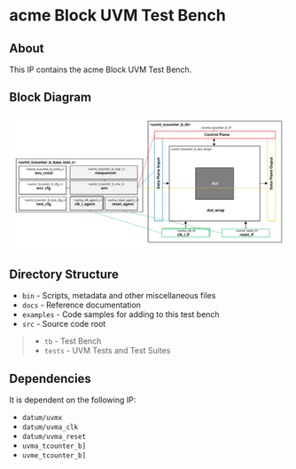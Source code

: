# acme  Block UVM Test Bench


## About
This IP contains the acme  Block UVM Test Bench.


## Block Diagram
![alt text](./docs/tb_block_diagram.svg " Block UVM Test Bench Block Diagram")

## Directory Structure
* `bin` - Scripts, metadata and other miscellaneous files
* `docs` - Reference documentation
* `examples` - Code samples for adding to this test bench
* `src` - Source code root

> * `tb` - Test Bench
> * `tests` - UVM Tests and Test Suites


## Dependencies
It is dependent on the following IP:

* `datum/uvmx`
* `datum/uvma_clk`
* `datum/uvma_reset`
* `uvma_tcounter_b]`
* `uvme_tcounter_b]`